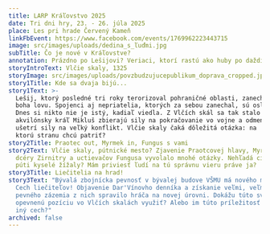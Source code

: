 ```yaml
---
title: LARP Kráľovstvo 2025
date: Tri dni hry, 23. - 26. júla 2025
place: Les pri hrade Červený Kameň
linkFbEvent: https://www.facebook.com/events/1769962223443715
image: src/images/uploads/dedina_s_ľuďmi.jpg
subTitle: Čo je nové v Kráľovstve?
annotation: Prázdno po Lešijovi? Veriaci, ktorí rastú ako huby po daždi? Mokré škvrny?
storyIntroText: Vlčie skaly, 1325
storyImage: src/images/uploads/povzbudzujucepublikum_doprava_cropped.jpg
story1Title: Kde sa dvaja bijú...
story1Text: >-
  Lešij, ktorý posledné tri roky terorizoval pohraničné oblasti, zanechal ľudský svet a vrátil sa na miesto
  boha lovu. Spojenci aj nepriatelia, ktorých za sebou zanechal, sú oslabení. Hranica medzi Kráľovstvom a Vodárstvom zmizla, keď si Lešij privlastnil všetky pohraničné územia a hranicu zrušil.
  Dnes si nikto nie je istý, kadiaľ viedla. Z Vlčích skál sa tak stalo územie nikoho. Kráľ Pataj Šuhaj I. aj
  akvilónsky kráľ Mikluš zbierajú sily na pokračovanie vo vojne a odmenia každého, kto bez boja získa časť územia a
  ušetrí sily na veľký konflikt. Vlčie skaly čaká dôležitá otázka: na
  ktorú stranu chcú patriť?
story2Title: Praotec out, Myrmek in, Fungus s vami
story2Text: Vlčie skaly, pútnické mesto? Zjavenie Praotcovej hlavy, Myrmekovej
  dcéry Zirnitry a uctievačov Fungusa vyvolalo mnohé otázky. Nehľadá cirkev Praotcova nového biskupa? Budú aj tento rok na
  púti kyselé žížaly? Mám priviesť ľudí na tú správnu vieru práve ja?
story3Title: Liečitelia na hrad!
story3Text: "Bývalá zbojnícka pevnosť v bývalej budove VŠMU má nového majiteľa:
  Cech liečiteľov! Objavenie Dar'Vínovho denníka a získanie veľmi, veľmi, veľmi
  pevného zázemia z nich spravilo hráča na novej úrovni. Dokážu túto svoju
  opevnenú pozíciu vo Vlčích skalách využiť? Alebo im túto príležitosť vyfúkne
  iný cech?"
archived: false
---
```

